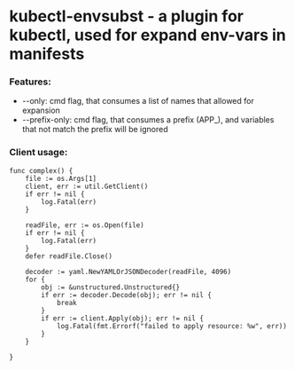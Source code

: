 # kubectl-envsubst - a plugin for kubectl, used for expand env-vars in manifests

### Features:

- --only: cmd flag, that consumes a list of names that allowed for expansion
- --prefix-only: cmd flag, that consumes a prefix (APP_), and variables that not match the prefix will be ignored 

### Client usage:
```
func complex() {
	file := os.Args[1]
	client, err := util.GetClient()
	if err != nil {
		log.Fatal(err)
	}

	readFile, err := os.Open(file)
	if err != nil {
		log.Fatal(err)
	}
	defer readFile.Close()

	decoder := yaml.NewYAMLOrJSONDecoder(readFile, 4096)
	for {
		obj := &unstructured.Unstructured{}
		if err := decoder.Decode(obj); err != nil {
			break
		}
		if err := client.Apply(obj); err != nil {
			log.Fatal(fmt.Errorf("failed to apply resource: %w", err))
		}
	}

}
```